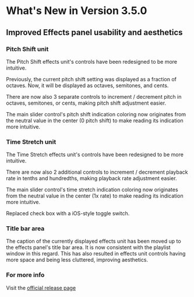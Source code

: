 #  What's New in Version 3.5.0

## Improved Effects panel usability and aesthetics

### Pitch Shift unit

The Pitch Shift effects unit's controls have been redesigned to be more intuitive.

Previously, the current pitch shift setting was displayed as a fraction of octaves. Now, it will be displayed as octaves, semitones, and cents.

There are now also 3 separate controls to increment / decrement pitch in octaves, semitones, or cents, making pitch shift adjustment easier.

The main slider control's pitch shift indication coloring now originates from the neutral value in the center (0 pitch shift) to make reading its
indication more intuitive.

### Time Stretch unit

The Time Stretch effects unit's controls have been redesigned to be more intuitive.

There are now also 2 additional controls to increment / decrement playback rate in tenths and hundredths, making playback rate adjustment easier.

The main slider control's time stretch indication coloring now originates from the neutral value in the center (1x rate) to make reading its
indication more intuitive.

Replaced check box with a iOS-style toggle switch.

### Title bar area

The caption of the currently displayed effects unit has been moved up to the effects panel's title bar area. It is now consistent with the playlist 
window in this regard. This has also resulted in effects unit controls having more space and being less cluttered, improving aesthetics.  

### **For more info**
Visit the [official release page](https://github.com/maculateConception/aural-player/releases/tag/3.5.0)
